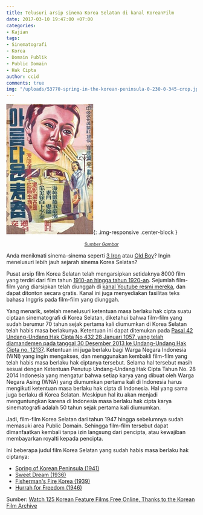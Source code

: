 ```yaml
---
title: Telusuri arsip sinema Korea Selatan di kanal KoreanFilm
date: 2017-03-10 19:47:00 +07:00
categories:
- Kajian
tags:
- Sinematografi
- Korea
- Domain Publik
- Public Domain
- Hak Cipta
author: ccid
comments: true
img: "/uploads/53770-spring-in-the-korean-peninsula-0-230-0-345-crop.jpg"
---
```


![53770-spring-in-the-korean-peninsula-0-230-0-345-crop.jpg](/uploads/53770-spring-in-the-korean-peninsula-0-230-0-345-crop.jpg){: .img-responsive .center-block }<center><small><i><a href="https://letterboxd.com/film/spring-in-the-korean-peninsula/">Sumber Gambar</a></i></small></center>

Anda menikmati sinema-sinema seperti [3 Iron](https://en.wikipedia.org/wiki/3-Iron) atau [Old Boy](https://en.wikipedia.org/wiki/Oldboy_(2003_film))? Ingin menelusuri lebih jauh sejarah sinema Korea Selatan?

Pusat arsip film Korea Selatan telah mengarsipkan setidaknya 8000 film yang terdiri dari film tahun [1910-an hingga tahun 1920-an](https://eng.koreafilm.or.kr/kofa/intro/preservation/film). Sejumlah film-film yang diarsipkan telah diunggah di [kanal Youtube resmi mereka](https://www.youtube.com/channel/UCvH6u_Qzn5RQdz9W198umDw), dan dapat ditonton secara gratis. Kanal ini juga menyediakan fasilitas teks bahasa Inggris pada film-film yang diunggah. 

Yang menarik, setelah menelusuri ketentuan masa berlaku hak cipta suatu ciptaan sinematografi di Korea Selatan, diketahui bahwa film-film yang sudah berumur 70 tahun sejak pertama kali diumumkan di Korea Selatan telah habis masa berlakunya. Ketentuan ini dapat ditemukan pada [Pasal 42 Undang-Undang Hak Cipta No 432 28 Januari 1057, yang telah diamandemen pada tanggal 30 Desember 2013 ke Undang-Undang Hak Cipta no. 12137](http://www.copyright.or.kr/eng/laws-and-treaties/copyright-law/chapter02/section04.do). Ketentuan ini juga berlaku bagi Warga Negara Indonesia (WNI) yang ingin mengakses, dan menggunakan kembakli film-film yang telah habis masa berlaku hak ciptanya tersebut. Selama hal tersebut masih sesuai dengan Ketentuan Penutup Undang-Undang Hak Cipta Tahun No. 28 2014 Indonesia yang mengatur bahwa setiap karya yang dibuat oleh Warga Negara Asing (WNA) yang diumumkan pertama kali di Indonesia harus mengikuti ketentuan masa berlaku hak cipta di Indonesia. Hal yang sama juga berlaku di Korea Selatan. Meskipun hal itu akan menjadi menguntungkan karena di Indonesia masa berlaku hak cipta karya sinematografi adalah 50 tahun sejak pertama kali diumumkan.

Jadi, film-film Korea Selatan dari tahun 1947 hingga sebelumnya sudah memasuki area Public Domain. Sehingga film-film tersebut dapat dimanfaatkan kembali tanpa izin langsung dari pencipta, atau kewajiban membayarkan royalti kepada pencipta. 

Ini beberapa judul film Korea Selatan yang sudah habis masa berlaku hak ciptanya:

* [Spring of Korean Peninsula (1941)](https://youtu.be/T0MiZnCvb7s)
* [Sweet Dream (1936)](https://youtu.be/tmd_OBPFll8)
* [Fisherman's Fire Korea (1939)](https://www.youtube.com/watch?v=HgEI2T3wsbo)
* [Hurrah for Freedom (1946)](https://youtu.be/l2uu9hJsjSk) 

Sumber:
[Watch 125 Korean Feature Films Free Online, Thanks to the Korean Film Archive](http://www.openculture.com/2012/12/a_wealth_of_20th-century_korean_cinema_free_online_from_the_korean_film_archive.html)